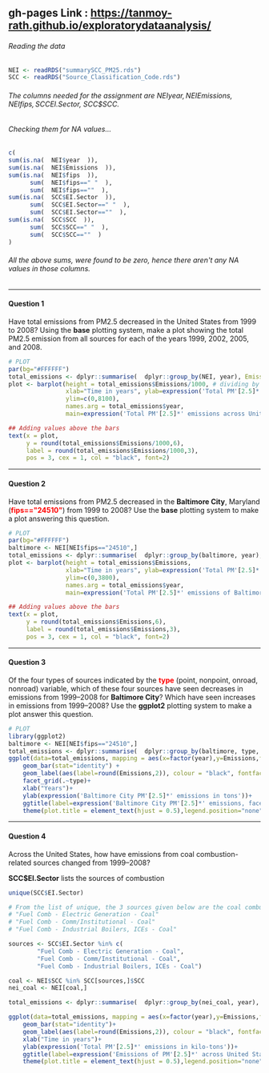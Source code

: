 ## gh-pages Link : https://tanmoy-rath.github.io/exploratorydataanalysis/

###### Reading the data
```R
NEI <- readRDS("summarySCC_PM25.rds")
SCC <- readRDS("Source_Classification_Code.rds")
```
###### The columns needed for the assignment are NEI$year, NEI$Emissions, NEI$fips, SCC$EI.Sector, SCC$SCC.
###### Checking them for NA values...
```R
c(
sum(is.na(  NEI$year  )),
sum(is.na(  NEI$Emissions  )),
sum(is.na(  NEI$fips  )),
      sum(  NEI$fips==" "  ),
      sum(  NEI$fips==""  ),
sum(is.na(  SCC$EI.Sector  )),
      sum(  SCC$EI.Sector==" "  ),
      sum(  SCC$EI.Sector==""  ),
sum(is.na(  SCC$SCC  )),
      sum(  SCC$SCC==" "  ),
      sum(  SCC$SCC==""  )
)
```
###### All the above sums, were found to be zero, hence there aren't any NA values in those columns.
--------------------------------------------------------------------------------------------------
#### Question 1
Have total emissions from PM2.5 decreased in the United States from 1999 to 2008? Using the <strong>base</strong> plotting system, make a plot showing the total PM2.5 emission from all sources for each of the years 1999, 2002, 2005, and 2008.

```R
# PLOT
par(bg="#FFFFFF")
total_emissions <- dplyr::summarise(  dplyr::group_by(NEI, year), Emissions=sum(Emissions)  )
plot <- barplot(height = total_emissions$Emissions/1000, # dividing by 1000 converts y-axis to kilo-tons
                xlab="Time in years", ylab=expression('Total PM'[2.5]*' emissions in Kilo-tons'),
                ylim=c(0,8100),
                names.arg = total_emissions$year,
                main=expression('Total PM'[2.5]*' emissions across United States in Kilo-tons'),col=c("#800080","#D896FF","#BE29EC","#660066"))

## Adding values above the bars
text(x = plot,
     y = round(total_emissions$Emissions/1000,6),
     label = round(total_emissions$Emissions/1000,3),
     pos = 3, cex = 1, col = "black", font=2)
```
--------------------------------------------------------------------------------------------------
#### Question 2
Have total emissions from PM2.5 decreased in the <strong>Baltimore City</strong>, Maryland (<font color="red"><strong>fips=="24510"</strong></font>) from 1999 to 2008? Use the <strong>base</strong> plotting system to make a plot answering this question.

```R
# PLOT
par(bg="#FFFFFF")
baltimore <- NEI[NEI$fips=="24510",]
total_emissions <- dplyr::summarise(  dplyr::group_by(baltimore, year), Emissions=sum(Emissions)  )
plot <- barplot(height = total_emissions$Emissions,
                xlab="Time in years", ylab=expression('Total PM'[2.5]*' emissions of Baltimore City in tons'),
                ylim=c(0,3800),
                names.arg = total_emissions$year,
                main=expression('Total PM'[2.5]*' emissions of Baltimore City in tons'),col=c("#C22326","#FDB632","#F37338","#801638"))

## Adding values above the bars
text(x = plot,
     y = round(total_emissions$Emissions,6),
     label = round(total_emissions$Emissions,3),
     pos = 3, cex = 1, col = "black", font=2)
```
--------------------------------------------------------------------------------------------------
#### Question 3
Of the four types of sources indicated by the <font color="red"><strong>type</strong></font> (point, nonpoint, onroad, nonroad) variable, which of these four sources have seen decreases in emissions from 1999–2008 for <strong>Baltimore City</strong>? Which have seen increases in emissions from 1999–2008? Use the <strong>ggplot2</strong> plotting system to make a plot answer this question.
```R
# PLOT
library(ggplot2)
baltimore <- NEI[NEI$fips=="24510",]
total_emissions <- dplyr::summarise(  dplyr::group_by(baltimore, type, year), Emissions=sum(Emissions)  )
ggplot(data=total_emissions, mapping = aes(x=factor(year),y=Emissions,fill=type)) +
    geom_bar(stat="identity") + 
    geom_label(aes(label=round(Emissions,2)), colour = "black", fontface = "bold", fill="white")+
    facet_grid(.~type)+
    xlab("Years")+
    ylab(expression('Baltimore City PM'[2.5]*' emissions in tons'))+
    ggtitle(label=expression('Baltimore City PM'[2.5]*' emissions, faceted by emission type'))+
    theme(plot.title = element_text(hjust = 0.5),legend.position="none")
```
--------------------------------------------------------------------------------------------------
#### Question 4
Across the United States, how have emissions from coal combustion-related sources changed from 1999–2008?

<strong>SCC$EI.Sector</strong> lists the sources of combustion
```R
unique(SCC$EI.Sector)

# From the list of unique, the 3 sources given below are the coal combustion sources
# "Fuel Comb - Electric Generation - Coal"
# "Fuel Comb - Comm/Institutional - Coal"
# "Fuel Comb - Industrial Boilers, ICEs - Coal"

sources <- SCC$EI.Sector %in% c(
        "Fuel Comb - Electric Generation - Coal",
        "Fuel Comb - Comm/Institutional - Coal",
        "Fuel Comb - Industrial Boilers, ICEs - Coal")

coal <- NEI$SCC %in% SCC[sources,]$SCC
nei_coal <- NEI[coal,]

total_emissions <- dplyr::summarise(  dplyr::group_by(nei_coal, year), Emissions=sum(Emissions)/1000  )

ggplot(data=total_emissions, mapping = aes(x=factor(year),y=Emissions,fill=year))+
    geom_bar(stat="identity")+
    geom_label(aes(label=round(Emissions,2)), colour = "black", fontface = "bold", fill="white")+
    xlab("Time in years")+
    ylab(expression('Total PM'[2.5]*' emissions in kilo-tons'))+
    ggtitle(label=expression('Emissions of PM'[2.5]*' across United States from coal combustion-related sources'))+
    theme(plot.title = element_text(hjust = 0.5),legend.position="none")
```
